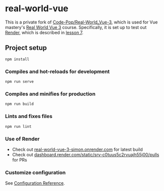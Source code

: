 # real-world-vue

This is a private fork of [Code-Pop/Real-World_Vue-3](https://github.com/Code-Pop/Real-World_Vue-3/tree/L6-end), which is used for Vue mastery's [Real World Vue 3](https://www.vuemastery.com/courses/real-world-vue3/) course.
Specifically, it is set up to test out [Render](https://render.com/), which is described in [lesson 7](https://www.vuemastery.com/courses/real-world-vue3/deploying-with-render).

## Project setup
```
npm install
```

### Compiles and hot-reloads for development
```
npm run serve
```

### Compiles and minifies for production
```
npm run build
```

### Lints and fixes files
```
npm run lint
```

### Use of Render
- Check out [real-world-vue-3-simon.onrender.com](https://real-world-vue-3-simon.onrender.com) for latest build
- Check out [dashboard.render.com/static/srv-c0tuus5c2rvuajh55j00/pulls](https://dashboard.render.com/static/srv-c0tuus5c2rvuajh55j00/pulls) for PRs


### Customize configuration
See [Configuration Reference](https://cli.vuejs.org/config/).

